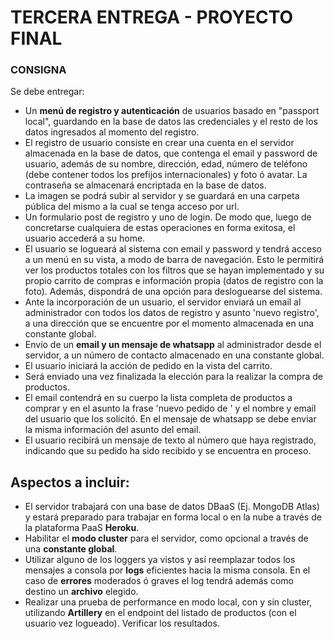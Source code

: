 # TERCERA ENTREGA - PROYECTO FINAL
### CONSIGNA
Se debe entregar:
- Un **menú de registro y autenticación** de usuarios basado en "passport local", guardando en la base de datos las credenciales y el resto de los datos ingresados al momento del registro.
- El registro de usuario consiste en crear una cuenta en el servidor almacenada en la base de datos, que contenga el email y password de usuario, además de su nombre, dirección, edad, número de teléfono (debe contener todos los prefijos internacionales) y foto ó avatar. La contraseña se almacenará encriptada en la base de datos.
- La imagen se podrá subir al servidor y se guardará en una carpeta pública del mismo a la cual se tenga acceso por url.
- Un formulario post de registro y uno de login. De modo que, luego de concretarse cualquiera de estas operaciones en forma exitosa, el usuario accederá a su home.
- El usuario se logueará al sistema con email y password y tendrá acceso a un menú en su vista, a modo de barra de navegación. Esto le permitirá ver los productos totales con los filtros que se hayan implementado y su propio carrito de compras e información propia (datos de registro con la foto). Además, dispondrá de una opción para desloguearse del sistema.
- Ante la incorporación de un usuario, el servidor enviará un email al administrador con todos los datos de registro y asunto 'nuevo registro', a una dirección que se encuentre por el momento almacenada en una constante global.
- Envío de un **email y un mensaje de whatsapp** al administrador desde el servidor, a un número de contacto almacenado en una constante global.
- El usuario iniciará la acción de pedido en la vista del carrito.
- Será enviado una vez finalizada la elección para la realizar la compra de productos.
- El email contendrá en su cuerpo la lista completa de productos a comprar y en el asunto la frase 'nuevo pedido de ' y el nombre y email del usuario que los solicitó. En el mensaje de whatsapp se debe enviar la misma información del asunto del email.
- El usuario recibirá un mensaje de texto al número que haya registrado, indicando que su pedido ha sido recibido y se encuentra en proceso.

## Aspectos a incluir:
* El servidor trabajará con una base de datos DBaaS (Ej. MongoDB Atlas) y estará preparado para trabajar en forma local o en la nube a través de la plataforma PaaS **Heroku**.
* Habilitar el **modo cluster** para el servidor, como opcional a través de una **constante global**.
* Utilizar alguno de los loggers ya vistos y así reemplazar todos los mensajes a consola por **logs** eficientes hacia la misma consola. En el caso de **errores** moderados ó graves el log tendrá además como destino un **archivo** elegido.
* Realizar una prueba de performance en modo local, con y sin cluster, utilizando **Artillery** en el endpoint del listado de productos (con el usuario vez logueado). Verificar los resultados.
